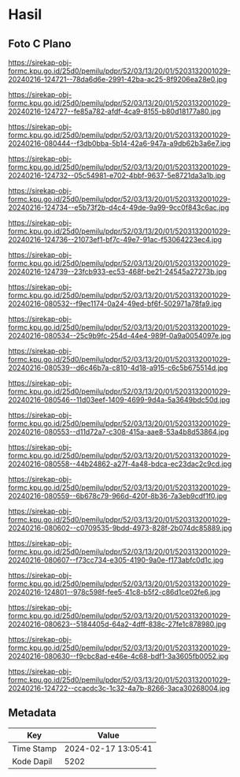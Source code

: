 # Hasil

## Foto C Plano

https://sirekap-obj-formc.kpu.go.id/25d0/pemilu/pdpr/52/03/13/20/01/5203132001029-20240216-124721--78da6d6e-2991-42ba-ac25-8f9206ea28e0.jpg

https://sirekap-obj-formc.kpu.go.id/25d0/pemilu/pdpr/52/03/13/20/01/5203132001029-20240216-124727--fe85a782-afdf-4ca9-8155-b80d18177a80.jpg

https://sirekap-obj-formc.kpu.go.id/25d0/pemilu/pdpr/52/03/13/20/01/5203132001029-20240216-080444--f3db0bba-5b14-42a6-947a-a9db62b3a6e7.jpg

https://sirekap-obj-formc.kpu.go.id/25d0/pemilu/pdpr/52/03/13/20/01/5203132001029-20240216-124732--05c54981-e702-4bbf-9637-5e8721da3a1b.jpg

https://sirekap-obj-formc.kpu.go.id/25d0/pemilu/pdpr/52/03/13/20/01/5203132001029-20240216-124734--e5b73f2b-d4c4-49de-9a99-9cc0f843c6ac.jpg

https://sirekap-obj-formc.kpu.go.id/25d0/pemilu/pdpr/52/03/13/20/01/5203132001029-20240216-124736--21073ef1-bf7c-49e7-91ac-f53064223ec4.jpg

https://sirekap-obj-formc.kpu.go.id/25d0/pemilu/pdpr/52/03/13/20/01/5203132001029-20240216-124739--23fcb933-ec53-468f-be21-24545a27273b.jpg

https://sirekap-obj-formc.kpu.go.id/25d0/pemilu/pdpr/52/03/13/20/01/5203132001029-20240216-080532--f9ec1174-0a24-49ed-bf6f-502971a78fa9.jpg

https://sirekap-obj-formc.kpu.go.id/25d0/pemilu/pdpr/52/03/13/20/01/5203132001029-20240216-080534--25c9b9fc-254d-44e4-989f-0a9a0054097e.jpg

https://sirekap-obj-formc.kpu.go.id/25d0/pemilu/pdpr/52/03/13/20/01/5203132001029-20240216-080539--d6c46b7a-c810-4d18-a915-c6c5b675514d.jpg

https://sirekap-obj-formc.kpu.go.id/25d0/pemilu/pdpr/52/03/13/20/01/5203132001029-20240216-080546--11d03eef-1409-4699-9d4a-5a3649bdc50d.jpg

https://sirekap-obj-formc.kpu.go.id/25d0/pemilu/pdpr/52/03/13/20/01/5203132001029-20240216-080553--d11d72a7-c308-415a-aae8-53a4b8d53864.jpg

https://sirekap-obj-formc.kpu.go.id/25d0/pemilu/pdpr/52/03/13/20/01/5203132001029-20240216-080558--44b24862-a27f-4a48-bdca-ec23dac2c9cd.jpg

https://sirekap-obj-formc.kpu.go.id/25d0/pemilu/pdpr/52/03/13/20/01/5203132001029-20240216-080559--6b678c79-966d-420f-8b36-7a3eb9cdf1f0.jpg

https://sirekap-obj-formc.kpu.go.id/25d0/pemilu/pdpr/52/03/13/20/01/5203132001029-20240216-080602--c0709535-9bdd-4973-828f-2b074dc85889.jpg

https://sirekap-obj-formc.kpu.go.id/25d0/pemilu/pdpr/52/03/13/20/01/5203132001029-20240216-080607--f73cc734-e305-4190-9a0e-f173abfc0d1c.jpg

https://sirekap-obj-formc.kpu.go.id/25d0/pemilu/pdpr/52/03/13/20/01/5203132001029-20240216-124801--978c598f-fee5-41c8-b5f2-c86d1ce02fe6.jpg

https://sirekap-obj-formc.kpu.go.id/25d0/pemilu/pdpr/52/03/13/20/01/5203132001029-20240216-080623--5184405d-64a2-4dff-838c-27fe1c878980.jpg

https://sirekap-obj-formc.kpu.go.id/25d0/pemilu/pdpr/52/03/13/20/01/5203132001029-20240216-080630--f9cbc8ad-e46e-4c68-bdf1-3a3605fb0052.jpg

https://sirekap-obj-formc.kpu.go.id/25d0/pemilu/pdpr/52/03/13/20/01/5203132001029-20240216-124722--ccacdc3c-1c32-4a7b-8266-3aca30268004.jpg


## Metadata

| Key        | Value               |
| ---------- | ------------------- |
| Time Stamp | 2024-02-17 13:05:41 |
| Kode Dapil | 5202                |



